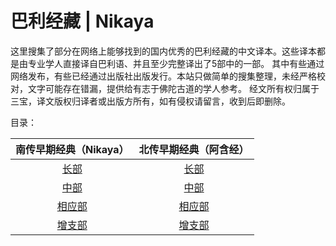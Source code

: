 # 巴利经藏 | Nikaya
这里搜集了部分在网络上能够找到的国内优秀的巴利经藏的中文译本。这些译本都是由专业学人直接译自巴利语、并且至少完整译出了5部中的一部。
其中有些通过网络发布，有些已经通过出版社出版发行。本站只做简单的搜集整理，未经严格校对，文字可能存在错漏，提供给有志于佛陀古道的学人参考。
经文所有权归属于三宝，译文版权归译者或出版方所有，如有侵权请留言，收到后即删除。

目录：

| 南传早期经典（Nikaya）  | 北传早期经典（阿含经）|
| :-----: | :-----: |
|[长部](chilin/chang/SUMMARY.md)|[长部](chilin/chang/SUMMARY.md)|
| [中部](chilin/zhong/SUMMARY.md) | [中部](chilin/zhong/SUMMARY.md) |
| [相应部](chilin/xiangying/SUMMARY.md) | [相应部](chilin/xiangying/SUMMARY.md) |
| [增支部](chilin/zengzhi/SUMMARY.md)  | [增支部](chilin/zengzhi/SUMMARY.md) |


